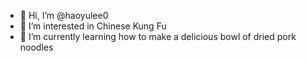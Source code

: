 - 👋 Hi, I’m @haoyulee0
- 👀 I’m interested in Chinese Kung Fu
- 🌱 I’m currently learning how to make a delicious bowl of dried pork noodles

<!---
haoyulee0/haoyulee0 is a ✨ special ✨ repository because its `README.md` (this file) appears on your GitHub profile.
You can click the Preview link to take a look at your changes.
--->

